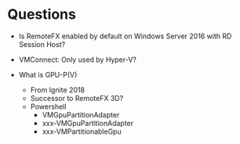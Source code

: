 # Questions

- Is RemoteFX enabled by default on Windows Server 2016 with RD Session Host?

- VMConnect: Only used by Hyper-V?

- What is GPU-P(V)
	+ From Ignite 2018
	+ Successor to RemoteFX 3D?
	+ Powershell
		+ VMGpuPartitionAdapter 
		+ xxx-VMGpuPartitionAdapter
		+ xxx-VMPartitionableGpu